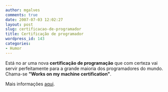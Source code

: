 ```yaml
---
author: mgalves
comments: true
date: 2007-07-03 12:02:27
layout: post
slug: certificacao-de-programador
title: Certificação de programador
wordpress_id: 143
categories:
- Humor
---
```


Está no ar uma nova **certificação de programação** que com certeza vai servir perfeitamente para a grande maioria dos programadores do mundo. Chama-se **"Works on my machine certification"**.

Mais informações [aqui](http://www.codinghorror.com/blog/archives/000818.html).
